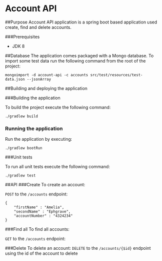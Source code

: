 # Account API 

##Purpose
Account API application is a spring boot based application used create, find and delete accounts.

###Prerequisites

- JDK 8

##Database
The application comes packaged with a Mongo database. To import some test data run the following command from the root of the project:
```
mongoimport -d account-api -c accounts src/test/resources/test-data.json --jsonArray

```

##Building and deploying the application
  
###Building the application

To build the project execute the following command:

```
./gradlew build
```

### Running the application

Run the application by executing:

```
./gradlew bootRun
```

###Unit tests

To run all unit tests execute the following command:

```
./gradlew test
```

##API
###Create
To create an account:

`POST` to the `/accounts` endpoint:

```
{
    "firstName" : "Amelia",
    "secondName" : "Ephgrave", 
    "accountNumber" : "4324234"
}
```

###Find all
To find all accounts:

`GET` to the `/accounts` endpoint:

###Delete
To delete an account:
`DELETE` to the `/accounts/{$id}` endpoint using the id of the account to delete